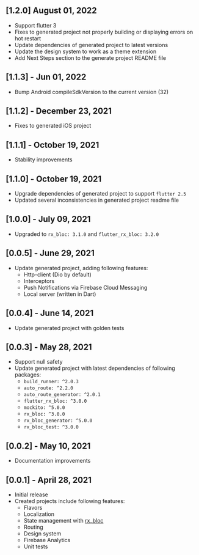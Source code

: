 ## [1.2.0] August 01, 2022
* Support flutter 3
* Fixes to generated project not properly building or displaying errors on hot restart
* Update dependencies of generated project to latest versions
* Update the design system to work as a theme extension
* Add Next Steps section to the generate project README file

## [1.1.3] - Jun 01, 2022
* Bump Android compileSdkVersion to the current version (32)

## [1.1.2] - December 23, 2021
* Fixes to generated iOS project

## [1.1.1] - October 19, 2021
* Stability improvements

## [1.1.0] - October 19, 2021
* Upgrade dependencies of generated project to support `flutter 2.5`
* Updated several inconsistencies in generated project readme file

## [1.0.0] - July 09, 2021
* Upgraded to `rx_bloc: 3.1.0` and `flutter_rx_bloc: 3.2.0`

## [0.0.5] - June 29, 2021
* Update generated project, adding following features:
    - Http-client (Dio by default)
    - Interceptors
    - Push Notifications via Firebase Cloud Messaging
    - Local server (written in Dart)

## [0.0.4] - June 14, 2021
* Update generated project with golden tests

## [0.0.3] - May 28, 2021
* Support null safety
* Update generated project with latest dependencies of following packages:
    - `build_runner: ^2.0.3`
    - `auto_route: ^2.2.0`
    - `auto_route_generator: ^2.0.1`
    - `flutter_rx_bloc: ^3.0.0`
    - `mockito: ^5.0.0`
    - `rx_bloc: ^3.0.0`
    - `rx_bloc_generator: ^5.0.0`
    - `rx_bloc_test: ^3.0.0`

## [0.0.2] - May 10, 2021
* Documentation improvements

## [0.0.1] - April 28, 2021
* Initial release
* Created projects include following features:
    - Flavors
    - Localization
    - State management with [rx_bloc](https://pub.dev/packages/rx_bloc)
    - Routing
    - Design system
    - Firebase Analytics
    - Unit tests

